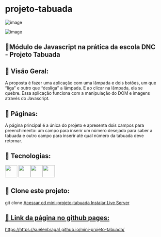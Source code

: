 # projeto-tabuada
![image](https://github.com/suelenbraga1/mini-projeto-tabuada/assets/140122120/aa2b32f2-25d4-4a5b-b809-68a2775ba661)

![image](https://github.com/suelenbraga1/mini-projeto-tabuada/assets/140122120/7c6d08a2-e0eb-41c1-96e6-8d2529a945f4)

## 📄Módulo de Javascript na prática da escola DNC - Projeto Tabuada

## 🏁 Visão Geral:

A proposta é fazer uma aplicação com uma lâmpada e dois botões, um que “liga” e outro que “desliga” a lâmpada. E ao clicar na lâmpada, ela se quebre.
Essa aplicação funciona com a manipulação do DOM e imagens através do Javascript. 

## 📁 Páginas:

A página principal é a única do projeto e apresenta dois campos para preenchimento: um campo para inserir um número desejado para saber a tabuada e outro campo para inserir até qual número da tabuada deve retornar.

## 🚀 Tecnologias:

<img src="https://cdn.jsdelivr.net/gh/devicons/devicon@latest/icons/html5/html5-plain.svg" width="40" height="40"/> <img src="https://cdn.jsdelivr.net/gh/devicons/devicon@latest/icons/css3/css3-plain.svg" width="40" height="40"/><img src="https://cdn.jsdelivr.net/gh/devicons/devicon@latest/icons/javascript/javascript-original.svg" width="40" height="40"/><img src="https://cdn.jsdelivr.net/gh/devicons/devicon@latest/icons/figma/figma-original.svg" width="40" height="40"/>

## 👯 Clone este projeto:
 
git clone 
<a href="https://github.com/suelenbraga1/mini-projeto-tabuada.git">
Acessar
cd mini-projeto-tabuada
Instalar Live Server
<a href="https://www.npmjs.com/package/live-server">

## 👾 Link da página no github pages:
https://https://suelenbraga1.github.io/mini-projeto-tabuada/


